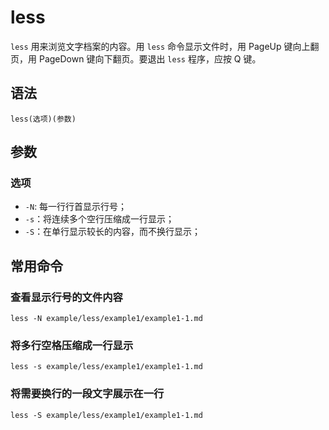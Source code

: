 # less

`less` 用来浏览文字档案的内容。用 `less` 命令显示文件时，用 PageUp 键向上翻页，用 PageDown 键向下翻页。要退出 `less` 程序，应按 Q 键。

## 语法

`less(选项)(参数)`

## 参数

### 选项

- `-N`: 每一行行首显示行号；
- `-s`：将连续多个空行压缩成一行显示；
- `-S`：在单行显示较长的内容，而不换行显示；

## 常用命令

### 查看显示行号的文件内容

```
less -N example/less/example1/example1-1.md
```

### 将多行空格压缩成一行显示

```
less -s example/less/example1/example1-1.md
```
	
### 将需要换行的一段文字展示在一行

```
less -S example/less/example1/example1-1.md
```
